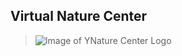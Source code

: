 ##  Virtual Nature Center

>![Image of YNature Center Logo](http://www.crowleysridge.org/images/agfc_nature_center_mp_logo_jonesboro.jpg)
